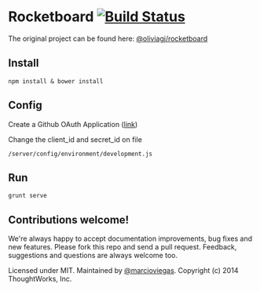 Rocketboard  [![Build Status](https://snap-ci.com/RocketBoard/ng-rocketboard/branch/master/build_image)](https://snap-ci.com/RocketBoard/ng-rocketboard/branch/master)
=========

The original project can be found here: [@oliviagj/rocketboard](https://github.com/oliviagj/rocketboard)


Install
---

    npm install & bower install
    

Config
---

Create a Github OAuth Application ([link](https://github.com/settings/applications/new))

Change the client_id and secret_id on file

    /server/config/environment/development.js


Run
---

    grunt serve
    

Contributions welcome!
---

We're always happy to accept documentation improvements, bug fixes and new features. Please fork this repo and send a pull request. Feedback, suggestions and questions are always welcome too.

Licensed under MIT. Maintained by [@marcioviegas](https://github.com/marcioviegas). Copyright (c) 2014 ThoughtWorks, Inc.

